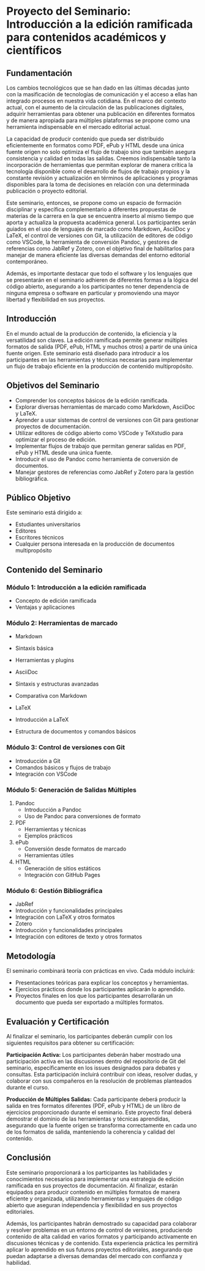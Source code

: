 # Proyecto del Seminario: Introducción a la edición ramificada para contenidos académicos y científicos

## Fundamentación

Los cambios tecnológicos que se han dado en las últimas décadas junto con la masificación de tecnologías de comunicación y el acceso a ellas han integrado procesos en nuestra vida cotidiana. En el marco del contexto actual, con el aumento de la circulación de las publicaciones digitales, adquirir herramientas para obtener una publicación en diferentes formatos y de manera apropiada para múltiples plataformas se propone como una herramienta indispensable en el mercado editorial actual.

La capacidad de producir contenido que pueda ser distribuido eficientemente en formatos como PDF, ePub y HTML desde una única fuente origen no solo optimiza el flujo de trabajo sino que también asegura consistencia y calidad en todas las salidas. Creemos indispensable tanto la incorporación de herramientas que permitan explorar de manera crítica la tecnología disponible como el desarrollo de flujos de trabajo propios y la constante revisión y actualización en términos de aplicaciones y programas disponibles para la toma de decisiones en relación con una determinada publicación o proyecto editorial.

Este seminario, entonces, se propone como un espacio de formación disciplinar y específica complementario a diferentes propuestas de materias de la carrera en la que se encuentra inserto al mismo tiempo que aporta y actualiza la propuesta académica general. Los participantes serán guiados en el uso de lenguajes de marcado como Markdown, AsciiDoc y LaTeX, el control de versiones con Git, la utilización de editores de código como VSCode, la herramienta de conversión Pandoc, y gestores de referencias como JabRef y Zotero, con el objetivo final de habilitarlos para manejar de manera eficiente las diversas demandas del entorno editorial contemporáneo.

Además, es importante destacar que todo el software y los lenguajes que se presentarán en el seminario adhieren de diferentes formas a la lógica del código abierto, asegurando a los participantes no tener dependencia de ninguna empresa o software en particular y promoviendo una mayor libertad y flexibilidad en sus proyectos.

## Introducción

En el mundo actual de la producción de contenido, la eficiencia y la versatilidad son claves. La edición ramificada permite generar múltiples formatos de salida (PDF, ePub, HTML y muchos otros) a partir de una única fuente origen. Este seminario está diseñado para introducir a los participantes en las herramientas y técnicas necesarias para implementar un flujo de trabajo eficiente en la producción de contenido multipropósito.

## Objetivos del Seminario

- Comprender los conceptos básicos de la edición ramificada.
- Explorar diversas herramientas de marcado como Markdown, AsciiDoc y LaTeX.
- Aprender a usar sistemas de control de versiones con Git para gestionar proyectos de documentación.
- Utilizar editores de código abierto como VSCode y TeXstudio para optimizar el proceso de edición.
- Implementar flujos de trabajo que permitan generar salidas en PDF, ePub y HTML desde una única fuente.
- Introducir el uso de Pandoc como herramienta de conversión de documentos.
- Manejar gestores de referencias como JabRef y Zotero para la gestión bibliográfica.

## Público Objetivo

Este seminario está dirigido a:

- Estudiantes universitarios
- Editores
- Escritores técnicos
- Cualquier persona interesada en la producción de documentos multipropósito

## Contenido del Seminario

### Módulo 1: Introducción a la edición ramificada

- Concepto de edición ramificada
- Ventajas y aplicaciones

### Módulo 2: Herramientas de marcado

- Markdown

- Sintaxis básica
- Herramientas y plugins

- AsciiDoc

- Sintaxis y estructuras avanzadas
- Comparativa con Markdown

- LaTeX

- Introducción a LaTeX
- Estructura de documentos y comandos básicos

### Módulo 3: Control de versiones con Git

- Introducción a Git
- Comandos básicos y flujos de trabajo
- Integración con VSCode

### Módulo 5: Generación de Salidas Múltiples

1. Pandoc
   - Introducción a Pandoc
   - Uso de Pandoc para conversiones de formato
2. PDF
   - Herramientas y técnicas
   - Ejemplos prácticos
3. ePub
   - Conversión desde formatos de marcado
   - Herramientas útiles
4. HTML
   - Generación de sitios estáticos
   - Integración con GitHub Pages

### Módulo 6: Gestión Bibliográfica

- JabRef
- Introducción y funcionalidades principales
- Integración con LaTeX y otros formatos
- Zotero
- Introducción y funcionalidades principales
- Integración con editores de texto y otros formatos

## Metodología

El seminario combinará teoría con prácticas en vivo. Cada módulo incluirá:

- Presentaciones teóricas para explicar los conceptos y herramientas.
- Ejercicios prácticos donde los participantes aplicarán lo aprendido.
- Proyectos finales en los que los participantes desarrollarán un documento que pueda ser exportado a múltiples formatos.

## Evaluación y Certificación

Al finalizar el seminario, los participantes deberán cumplir con los siguientes requisitos para obtener su certificación:

**Participación Activa:** Los participantes deberán haber mostrado una participación activa en las discusiones dentro del repositorio de Git del seminario, específicamente en los issues designados para debates y consultas. Esta participación incluirá contribuir con ideas, resolver dudas, y colaborar con sus compañeros en la resolución de problemas planteados durante el curso.

**Producción de Múltiples Salidas:** Cada participante deberá producir la salida en tres formatos diferentes (PDF, ePub y HTML) de un libro de ejercicios proporcionado durante el seminario. Este proyecto final deberá demostrar el dominio de las herramientas y técnicas aprendidas, asegurando que la fuente origen se transforma correctamente en cada uno de los formatos de salida, manteniendo la coherencia y calidad del contenido.

## Conclusión

Este seminario proporcionará a los participantes las habilidades y conocimientos necesarios para implementar una estrategia de edición ramificada en sus proyectos de documentación. Al finalizar, estarán equipados para producir contenido en múltiples formatos de manera eficiente y organizada, utilizando herramientas y lenguajes de código abierto que aseguran independencia y flexibilidad en sus proyectos editoriales.

Además, los participantes habrán demostrado su capacidad para colaborar y resolver problemas en un entorno de control de versiones, produciendo contenido de alta calidad en varios formatos y participando activamente en discusiones técnicas y de contenido. Esta experiencia práctica les permitirá aplicar lo aprendido en sus futuros proyectos editoriales, asegurando que puedan adaptarse a diversas demandas del mercado con confianza y habilidad.
